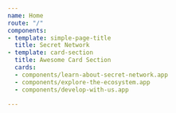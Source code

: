 ```yaml
---
name: Home
route: "/"
components:
- template: simple-page-title
  title: Secret Network
- template: card-section
  title: Awesome Card Section
  cards:
  - components/learn-about-secret-network.app
  - components/explore-the-ecosystem.app
  - components/develop-with-us.app

---
```

